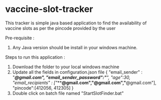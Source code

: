 # vaccine-slot-tracker
This tracker is simple java based application to find the availability of vaccine slots as per the pincode provided by the user   

Pre-requisite :
1. Any Java version should be install in your windows machine.

Steps to run this application :
1. Download the folder to your local windows machine
2. Update all the fields in configuration.json file
      {
        "email_sender" : "*****@gmail.com",
        "email_sender_password":"******",
        "age":30,
        "email_recipients" : ["*****@gmail.com","****@gmail.com","******@gmail.com"],
        "pincode":[412056, 412305]
      }
 3. Double click on batch file named "StartSlotFinder.bat"
